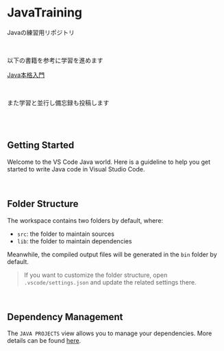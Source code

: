 # JavaTraining

Javaの練習用リポジトリ

<br>

以下の書籍を参考に学習を進めます

[Java本格入門](https://www.amazon.co.jp/Java%E6%9C%AC%E6%A0%BC%E5%85%A5%E9%96%80-%E3%83%A2%E3%83%80%E3%83%B3%E3%82%B9%E3%82%BF%E3%82%A4%E3%83%AB%E3%81%AB%E3%82%88%E3%82%8B%E5%9F%BA%E7%A4%8E%E3%81%8B%E3%82%89%E3%82%AA%E3%83%96%E3%82%B8%E3%82%A7%E3%82%AF%E3%83%88%E6%8C%87%E5%90%91%E3%83%BB%E5%AE%9F%E7%94%A8%E3%83%A9%E3%82%A4%E3%83%96%E3%83%A9%E3%83%AA%E3%81%BE%E3%81%A7-%E8%B0%B7%E6%9C%AC-%E5%BF%83/dp/477418909X)

<br>

また学習と並行し備忘録も投稿します


<br><br>

## Getting Started

Welcome to the VS Code Java world. Here is a guideline to help you get started to write Java code in Visual Studio Code.

<br>

## Folder Structure

The workspace contains two folders by default, where:

- `src`: the folder to maintain sources
- `lib`: the folder to maintain dependencies

Meanwhile, the compiled output files will be generated in the `bin` folder by default.

> If you want to customize the folder structure, open `.vscode/settings.json` and update the related settings there.

<br>

## Dependency Management

The `JAVA PROJECTS` view allows you to manage your dependencies. More details can be found [here](https://github.com/microsoft/vscode-java-dependency#manage-dependencies).

<br><br>


